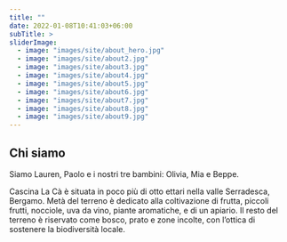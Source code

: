 ```yaml
---
title: ""
date: 2022-01-08T10:41:03+06:00
subTitle: >
sliderImage:
  - image: "images/site/about_hero.jpg"
  - image: "images/site/about2.jpg"
  - image: "images/site/about3.jpg"
  - image: "images/site/about4.jpg"
  - image: "images/site/about5.jpg"
  - image: "images/site/about6.jpg"
  - image: "images/site/about7.jpg"
  - image: "images/site/about8.jpg"
  - image: "images/site/about9.jpg"
---
```

## Chi siamo

Siamo Lauren, Paolo e i nostri tre bambini: Olivia, Mia e Beppe.

Cascina La Cà è situata in poco più di otto ettari nella valle Serradesca, Bergamo. Metà del terreno è dedicato alla coltivazione di frutta, piccoli frutti, nocciole, uva da vino, piante aromatiche, e di un apiario. Il resto del terreno è riservato come bosco, prato e zone incolte, con l’ottica di sostenere la biodiversità locale.
